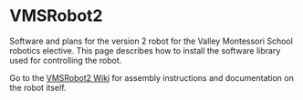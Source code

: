 # VMSRobot2
Software and plans for the version 2 robot for the Valley Montessori School robotics elective. This page
describes how to install the software library used for controlling the robot.

Go to the [VMSRobot2 Wiki](https://github.com/merose/VMSRobot2/wiki) for assembly instructions and documentation on the robot itself.
